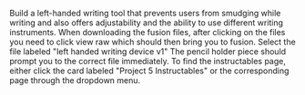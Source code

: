 Build a left-handed writing tool that prevents users from smudging while writing and also offers adjustability and the ability to use different writing instruments.
When downloading the fusion files, after clicking on the files you need to click view raw which should then bring you to fusion. Select the file labeled 
"left handed writing device v1" 
The pencil holder piece should prompt you to the correct file immediately. 
To find the instructables page, either click the card labeled "Project 5 Instructables" or the corresponding page through the dropdown menu. 

